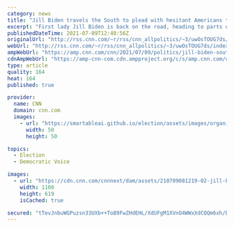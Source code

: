 ```yaml
---
category: news
title: "Jill Biden travels the South to plead with hesitant Americans to get their Covid-19 vaccines"
excerpt: "First lady Jill Biden is back on the road, heading to parts of the country disenchanted, disaffected and -- perhaps -- disbelieving of the benefits of Covid-19 vaccines.\n    \n"
publishedDateTime: 2021-07-09T12:40:56Z
originalUrl: "http://rss.cnn.com/~r/rss/cnn_allpolitics/~3/uwOsTOUG7ds/index.html"
webUrl: "http://rss.cnn.com/~r/rss/cnn_allpolitics/~3/uwOsTOUG7ds/index.html"
ampWebUrl: "https://amp.cnn.com/cnn/2021/07/09/politics/jill-biden-southern-vaccine-push/index.html"
cdnAmpWebUrl: "https://amp-cnn-com.cdn.ampproject.org/c/s/amp.cnn.com/cnn/2021/07/09/politics/jill-biden-southern-vaccine-push/index.html"
type: article
quality: 164
heat: 164
published: true

provider:
  name: CNN
  domain: cnn.com
  images:
    - url: "https://smartableai.github.io/election/assets/images/organizations/cnn.com-50x50.jpg"
      width: 50
      height: 50

topics:
  - Election
  - Democratic Voice

images:
  - url: "https://cdn.cnn.com/cnnnext/dam/assets/210709081219-02-jill-biden-savannah-0708-super-tease.jpg"
    width: 1100
    height: 619
    isCached: true

secured: "tTevJnbuWGPuzsn33UXb++ToB9FwZHdEHL/XdUFgM1XVnO4WWxXdCOQm6xh/Dg8uUVm6U+2wGIw5XRHpUyxfVz/CSZPQTrIz+27xzOyrzmMyC8Uwg7viLUh4E2m00j64E/b8z80F7YaFqF8ihc+lhxHmtgnsLpPJjqcNGjpmWzoH+IJqV61Q0CgLM2w1m1UYRkfVip+PTgDjt+vQpHHgC5fGpNUVWI/Obcwtq02qGoJk9/iEzJWZ7WiqqwLZN4mpq2s4CvsMd/dz6uSR3vujiX+y5kJmKaF7SPp+oxVDUj0j1uB8HDtMPTOgGpGHjlUp4yanVYrVujFWGXFv8/ghC3KTFOtXk1sWjiQVJ7PQSqE=;72S4yz6x7rSQ20TbzhSkhg=="
---
```


